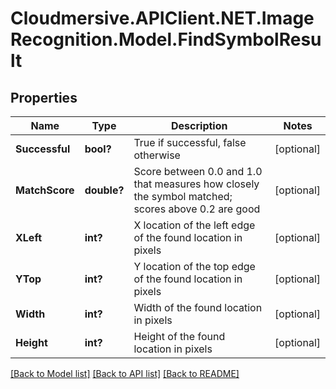 # Cloudmersive.APIClient.NET.ImageRecognition.Model.FindSymbolResult
## Properties

Name | Type | Description | Notes
------------ | ------------- | ------------- | -------------
**Successful** | **bool?** | True if successful, false otherwise | [optional] 
**MatchScore** | **double?** | Score between 0.0 and 1.0 that measures how closely the symbol matched; scores above 0.2 are good | [optional] 
**XLeft** | **int?** | X location of the left edge of the found location in pixels | [optional] 
**YTop** | **int?** | Y location of the top edge of the found location in pixels | [optional] 
**Width** | **int?** | Width of the found location in pixels | [optional] 
**Height** | **int?** | Height of the found location in pixels | [optional] 

[[Back to Model list]](../README.md#documentation-for-models) [[Back to API list]](../README.md#documentation-for-api-endpoints) [[Back to README]](../README.md)

